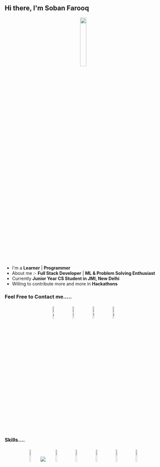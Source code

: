 ## Hi there, I'm Soban Farooq

<p align="center">
<img width="20%" src="https://img.icons8.com/ios-filled/96/000000/programming.png"/>
</p>


- I'm a **Learner** | **Programmer** 
- About me :- **Full Stack Developer** | **ML & Problem Solving Enthusiast**
- Currently **Junior Year CS Student in JMI, New Delhi**
- Willing to contribute more and more in **Hackathons**


### Feel Free to Contact me.....

<p align="center">
	<a href="https://github.com/soban09"><img alt="github" width="10%" style="padding:5px" src="https://img.icons8.com/clouds/100/000000/github.png"/></a>
	<a href="https://www.linkedin.com/in/soban-farooq-0b8575209/"><img alt="linkedin" width="10%" style="padding:5px" src="https://img.icons8.com/clouds/100/000000/linkedin.png"/></a>
	<a href="https://www.facebook.com/"><img alt="facebook" width="10%" style="padding:5px" src="https://img.icons8.com/clouds/100/000000/facebook-new.png"/></a>
	<a href="https://www.instagram.com/"><img alt="instagram" width="10%" style="padding:5px" src="https://img.icons8.com/clouds/100/000000/instagram.png"/></a>
</p>

### Skills....

<p align="center">
	<img width="10%" style="padding:5px" src="https://img.icons8.com/external-others-iconmarket/64/null/external-cpp-file-types-others-iconmarket.png"/>
	<img src="https://img.icons8.com/officel/80/null/react.png"/>
	<img width="10%" style="padding:5px" src="https://img.icons8.com/color/144/000000/python.png"/>
	<img width="10%" style="padding:5px" src="https://img.icons8.com/color/144/000000/javascript.png"/>
	<img width="10%" style="padding:5px" src="https://img.icons8.com/external-tal-revivo-shadow-tal-revivo/96/null/external-mongodb-a-cross-platform-document-oriented-database-program-logo-shadow-tal-revivo.png"/>
	<img  width="10%" style="padding:5px" src="https://img.icons8.com/color/144/null/google-firebase-console.png"/>
	<img width="10%" style="padding:5px" src="https://img.icons8.com/external-tal-revivo-shadow-tal-revivo/48/null/external-level-up-your-coding-skills-and-quickly-land-a-job-logo-shadow-tal-revivo.png"/>
</p>

<!-- #### Profile views counter
![Visitor Count](https://profile-counter.glitch.me/{soban09}/count.svg) -->





